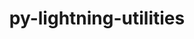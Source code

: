 ---
title: "py-lightning-utilities"
layout: cache
categories: [package, develop]
meta: {"compilers": ["apple-clang@=16.0.0", "gcc@=11.4.0", "gcc@=13.2.0"], "num_specs": 45, "num_specs_by_stack": {"e4s": 5, "ml-darwin-aarch64-mps": 10, "ml-linux-aarch64-cpu": 15, "ml-linux-aarch64-cuda": 15, "ml-linux-x86_64-cpu": 15, "ml-linux-x86_64-cuda": 15, "root": 45}, "oss": ["sequoia", "ubuntu22.04", "ubuntu24.04"], "platforms": ["darwin", "linux"], "stacks": ["e4s", "ml-darwin-aarch64-mps", "ml-linux-aarch64-cpu", "ml-linux-aarch64-cuda", "ml-linux-x86_64-cpu", "ml-linux-x86_64-cuda", "root"], "targets": ["aarch64", "x86_64_v3"], "versions": ["0.11.2"]}
spec_details: [{"compiler": "gcc@=13.2.0", "hash": "2bbusj7mdtik6iokm7ohyer2g3mabau4", "os": "ubuntu24.04", "platform": "linux", "size": "-", "stacks": ["ml-linux-x86_64-cpu", "ml-linux-x86_64-cuda", "root"], "target": "x86_64_v3", "variants": ["build_system=python_pip"], "versions": ["0.11.2"]}, {"compiler": "gcc@=11.4.0", "hash": "2tqa3km6gsrlkjvgmd5pj5gcaqgvqdq5", "os": "ubuntu22.04", "platform": "linux", "size": "-", "stacks": ["e4s", "root"], "target": "x86_64_v3", "variants": ["build_system=python_pip"], "versions": ["0.11.2"]}, {"compiler": "gcc@=13.2.0", "hash": "33fxw3neqn7ixzva32cpjcxlgpcta7kj", "os": "ubuntu24.04", "platform": "linux", "size": "-", "stacks": ["ml-linux-x86_64-cpu", "ml-linux-x86_64-cuda", "root"], "target": "x86_64_v3", "variants": ["build_system=python_pip"], "versions": ["0.11.2"]}, {"compiler": "gcc@=13.2.0", "hash": "4j4tlt7pf6tqpjcs6kijvhknagn7kjfa", "os": "ubuntu24.04", "platform": "linux", "size": "-", "stacks": ["ml-linux-x86_64-cpu", "ml-linux-x86_64-cuda", "root"], "target": "x86_64_v3", "variants": ["build_system=python_pip"], "versions": ["0.11.2"]}, {"compiler": "gcc@=13.2.0", "hash": "5clxdi45flaqtr2ulaw4qloedttngoc6", "os": "ubuntu24.04", "platform": "linux", "size": "-", "stacks": ["ml-linux-x86_64-cpu", "ml-linux-x86_64-cuda", "root"], "target": "x86_64_v3", "variants": ["build_system=python_pip"], "versions": ["0.11.2"]}, {"compiler": "apple-clang@=16.0.0", "hash": "5jitkf4v2mhjgayvv6ekp3vff42uqed3", "os": "sequoia", "platform": "darwin", "size": "-", "stacks": ["ml-darwin-aarch64-mps", "root"], "target": "aarch64", "variants": ["build_system=python_pip"], "versions": ["0.11.2"]}, {"compiler": "gcc@=13.2.0", "hash": "6fhq2dzcq6j4dniwldhpwoc4mjy2eugf", "os": "ubuntu24.04", "platform": "linux", "size": "-", "stacks": ["ml-linux-aarch64-cpu", "ml-linux-aarch64-cuda", "root"], "target": "aarch64", "variants": ["build_system=python_pip"], "versions": ["0.11.2"]}, {"compiler": "gcc@=13.2.0", "hash": "6pys5lkp7o2unofbzoztufhdjds4cirn", "os": "ubuntu24.04", "platform": "linux", "size": "-", "stacks": ["ml-linux-aarch64-cpu", "ml-linux-aarch64-cuda", "root"], "target": "aarch64", "variants": ["build_system=python_pip"], "versions": ["0.11.2"]}, {"compiler": "gcc@=13.2.0", "hash": "aktiipaoow7evgequ2jcgdo35pd2r3xk", "os": "ubuntu24.04", "platform": "linux", "size": "-", "stacks": ["ml-linux-x86_64-cpu", "ml-linux-x86_64-cuda", "root"], "target": "x86_64_v3", "variants": ["build_system=python_pip"], "versions": ["0.11.2"]}, {"compiler": "gcc@=13.2.0", "hash": "frt7sqgb32nknfeutabpvu6xu7wjlzif", "os": "ubuntu24.04", "platform": "linux", "size": "-", "stacks": ["ml-linux-aarch64-cpu", "ml-linux-aarch64-cuda", "root"], "target": "aarch64", "variants": ["build_system=python_pip"], "versions": ["0.11.2"]}, {"compiler": "gcc@=13.2.0", "hash": "g54hfmyskbrivuczwc4wpryufpamlsgw", "os": "ubuntu24.04", "platform": "linux", "size": "-", "stacks": ["ml-linux-aarch64-cpu", "ml-linux-aarch64-cuda", "root"], "target": "aarch64", "variants": ["build_system=python_pip"], "versions": ["0.11.2"]}, {"compiler": "gcc@=13.2.0", "hash": "hdvxg3hysy366ulixpau7ffkix5t5uto", "os": "ubuntu24.04", "platform": "linux", "size": "-", "stacks": ["ml-linux-aarch64-cpu", "ml-linux-aarch64-cuda", "root"], "target": "aarch64", "variants": ["build_system=python_pip"], "versions": ["0.11.2"]}, {"compiler": "gcc@=13.2.0", "hash": "hn7qjgxxeugojawitrue7kqf2ll7b54v", "os": "ubuntu24.04", "platform": "linux", "size": "-", "stacks": ["ml-linux-aarch64-cpu", "ml-linux-aarch64-cuda", "root"], "target": "aarch64", "variants": ["build_system=python_pip"], "versions": ["0.11.2"]}, {"compiler": "gcc@=13.2.0", "hash": "hvtd2oxypqqjrnpn35p3mxgnxyl22tsk", "os": "ubuntu24.04", "platform": "linux", "size": "-", "stacks": ["ml-linux-aarch64-cpu", "ml-linux-aarch64-cuda", "root"], "target": "aarch64", "variants": ["build_system=python_pip"], "versions": ["0.11.2"]}, {"compiler": "apple-clang@=16.0.0", "hash": "i6x4hjdngmlxjx4wudy7ow36ovliit5y", "os": "sequoia", "platform": "darwin", "size": "-", "stacks": ["ml-darwin-aarch64-mps", "root"], "target": "aarch64", "variants": ["build_system=python_pip"], "versions": ["0.11.2"]}, {"compiler": "gcc@=13.2.0", "hash": "k3x7rvoulsqb25q3hhg2rt5cnqoeurfw", "os": "ubuntu24.04", "platform": "linux", "size": "-", "stacks": ["ml-linux-aarch64-cpu", "ml-linux-aarch64-cuda", "root"], "target": "aarch64", "variants": ["build_system=python_pip"], "versions": ["0.11.2"]}, {"compiler": "gcc@=13.2.0", "hash": "ksr4unoiy653zm257zt3mnnygomdekid", "os": "ubuntu24.04", "platform": "linux", "size": "-", "stacks": ["ml-linux-x86_64-cpu", "ml-linux-x86_64-cuda", "root"], "target": "x86_64_v3", "variants": ["build_system=python_pip"], "versions": ["0.11.2"]}, {"compiler": "gcc@=13.2.0", "hash": "lawmswctcnz24stiqdgqp4a4vtj2ngoo", "os": "ubuntu24.04", "platform": "linux", "size": "-", "stacks": ["ml-linux-aarch64-cpu", "ml-linux-aarch64-cuda", "root"], "target": "aarch64", "variants": ["build_system=python_pip"], "versions": ["0.11.2"]}, {"compiler": "gcc@=13.2.0", "hash": "liq3abrragsrw3haaf2wtykiwzxlylce", "os": "ubuntu24.04", "platform": "linux", "size": "-", "stacks": ["ml-linux-aarch64-cpu", "ml-linux-aarch64-cuda", "root"], "target": "aarch64", "variants": ["build_system=python_pip"], "versions": ["0.11.2"]}, {"compiler": "apple-clang@=16.0.0", "hash": "lt6hmauwjuboajlfe2vjda5jkgsqnar2", "os": "sequoia", "platform": "darwin", "size": "-", "stacks": ["ml-darwin-aarch64-mps", "root"], "target": "aarch64", "variants": ["build_system=python_pip"], "versions": ["0.11.2"]}, {"compiler": "gcc@=13.2.0", "hash": "n3p77b5vnmf3qzrec6lw6idncxg3peqr", "os": "ubuntu24.04", "platform": "linux", "size": "-", "stacks": ["ml-linux-x86_64-cpu", "ml-linux-x86_64-cuda", "root"], "target": "x86_64_v3", "variants": ["build_system=python_pip"], "versions": ["0.11.2"]}, {"compiler": "gcc@=13.2.0", "hash": "nyd6jupt4g7jlrz46a562wzfoav2niob", "os": "ubuntu24.04", "platform": "linux", "size": "-", "stacks": ["ml-linux-aarch64-cpu", "ml-linux-aarch64-cuda", "root"], "target": "aarch64", "variants": ["build_system=python_pip"], "versions": ["0.11.2"]}, {"compiler": "gcc@=13.2.0", "hash": "ob3zuw4prebgoilrgyj6qshbhqlq7ndq", "os": "ubuntu24.04", "platform": "linux", "size": "-", "stacks": ["ml-linux-x86_64-cpu", "ml-linux-x86_64-cuda", "root"], "target": "x86_64_v3", "variants": ["build_system=python_pip"], "versions": ["0.11.2"]}, {"compiler": "gcc@=13.2.0", "hash": "p6c5u36poprdyblmc3gxbevpem4inccc", "os": "ubuntu24.04", "platform": "linux", "size": "-", "stacks": ["ml-linux-aarch64-cpu", "ml-linux-aarch64-cuda", "root"], "target": "aarch64", "variants": ["build_system=python_pip"], "versions": ["0.11.2"]}, {"compiler": "gcc@=13.2.0", "hash": "qsw4andtfgmeeaq6gvkvejxw76ynflg6", "os": "ubuntu24.04", "platform": "linux", "size": "-", "stacks": ["ml-linux-x86_64-cpu", "ml-linux-x86_64-cuda", "root"], "target": "x86_64_v3", "variants": ["build_system=python_pip"], "versions": ["0.11.2"]}, {"compiler": "gcc@=13.2.0", "hash": "rhgivc7eextuxqc7pnbimxhjjrsle2hh", "os": "ubuntu24.04", "platform": "linux", "size": "-", "stacks": ["ml-linux-x86_64-cpu", "ml-linux-x86_64-cuda", "root"], "target": "x86_64_v3", "variants": ["build_system=python_pip"], "versions": ["0.11.2"]}, {"compiler": "gcc@=11.4.0", "hash": "rvnwiljx4y6ms2zvp4s3dy36ussefs6r", "os": "ubuntu22.04", "platform": "linux", "size": "-", "stacks": ["e4s", "root"], "target": "x86_64_v3", "variants": ["build_system=python_pip"], "versions": ["0.11.2"]}, {"compiler": "gcc@=13.2.0", "hash": "sjfdarhl5zdtuj7sgyje4esvjfwcxsqp", "os": "ubuntu24.04", "platform": "linux", "size": "-", "stacks": ["ml-linux-x86_64-cpu", "ml-linux-x86_64-cuda", "root"], "target": "x86_64_v3", "variants": ["build_system=python_pip"], "versions": ["0.11.2"]}, {"compiler": "gcc@=13.2.0", "hash": "tprga2xqy2hq4ljx4pea5phdgai5mrxu", "os": "ubuntu24.04", "platform": "linux", "size": "-", "stacks": ["ml-linux-x86_64-cpu", "ml-linux-x86_64-cuda", "root"], "target": "x86_64_v3", "variants": ["build_system=python_pip"], "versions": ["0.11.2"]}, {"compiler": "gcc@=11.4.0", "hash": "unasgskayw7qo7at3ejnrlewg52in6x6", "os": "ubuntu22.04", "platform": "linux", "size": "-", "stacks": ["e4s", "root"], "target": "x86_64_v3", "variants": ["build_system=python_pip"], "versions": ["0.11.2"]}, {"compiler": "gcc@=13.2.0", "hash": "uq2n2bnrni3wmnjw42edtpauuz3bevrc", "os": "ubuntu24.04", "platform": "linux", "size": "-", "stacks": ["ml-linux-aarch64-cpu", "ml-linux-aarch64-cuda", "root"], "target": "aarch64", "variants": ["build_system=python_pip"], "versions": ["0.11.2"]}, {"compiler": "apple-clang@=16.0.0", "hash": "urfn7j437hzbgu4zvnv4doslptygkkoh", "os": "sequoia", "platform": "darwin", "size": "-", "stacks": ["ml-darwin-aarch64-mps", "root"], "target": "aarch64", "variants": ["build_system=python_pip"], "versions": ["0.11.2"]}, {"compiler": "gcc@=13.2.0", "hash": "w65e5prtevhplhgctp3vsklwamdt3u2f", "os": "ubuntu24.04", "platform": "linux", "size": "-", "stacks": ["ml-linux-x86_64-cpu", "ml-linux-x86_64-cuda", "root"], "target": "x86_64_v3", "variants": ["build_system=python_pip"], "versions": ["0.11.2"]}, {"compiler": "apple-clang@=16.0.0", "hash": "wqpaq5lgnhzntv5rxq322b2bihydlahp", "os": "sequoia", "platform": "darwin", "size": "-", "stacks": ["ml-darwin-aarch64-mps", "root"], "target": "aarch64", "variants": ["build_system=python_pip"], "versions": ["0.11.2"]}, {"compiler": "gcc@=13.2.0", "hash": "x752h6cxfvku5fbueegi4phe3t4py7mw", "os": "ubuntu24.04", "platform": "linux", "size": "-", "stacks": ["ml-linux-aarch64-cpu", "ml-linux-aarch64-cuda", "root"], "target": "aarch64", "variants": ["build_system=python_pip"], "versions": ["0.11.2"]}, {"compiler": "gcc@=13.2.0", "hash": "xqdjldbe63dxxoxsqxm3vbvqbom7qme3", "os": "ubuntu24.04", "platform": "linux", "size": "-", "stacks": ["ml-linux-x86_64-cpu", "ml-linux-x86_64-cuda", "root"], "target": "x86_64_v3", "variants": ["build_system=python_pip"], "versions": ["0.11.2"]}, {"compiler": "apple-clang@=16.0.0", "hash": "xx6xq3zbjp6xi5xntafcwpq24q6csdqh", "os": "sequoia", "platform": "darwin", "size": "-", "stacks": ["ml-darwin-aarch64-mps", "root"], "target": "aarch64", "variants": ["build_system=python_pip"], "versions": ["0.11.2"]}, {"compiler": "gcc@=11.4.0", "hash": "ya76epnfktfzpuissj4j42ujwanrcegc", "os": "ubuntu22.04", "platform": "linux", "size": "-", "stacks": ["e4s", "root"], "target": "x86_64_v3", "variants": ["build_system=python_pip"], "versions": ["0.11.2"]}, {"compiler": "gcc@=11.4.0", "hash": "ydc5ylmcfeekuwdab7ahseem7mynxwpk", "os": "ubuntu22.04", "platform": "linux", "size": "-", "stacks": ["e4s", "root"], "target": "x86_64_v3", "variants": ["build_system=python_pip"], "versions": ["0.11.2"]}, {"compiler": "apple-clang@=16.0.0", "hash": "z26wn2blgx2cmq2jwrlkdlc3sg2ouz4x", "os": "sequoia", "platform": "darwin", "size": "-", "stacks": ["ml-darwin-aarch64-mps", "root"], "target": "aarch64", "variants": ["build_system=python_pip"], "versions": ["0.11.2"]}, {"compiler": "apple-clang@=16.0.0", "hash": "zaaso32v3236zkczvfkok5ur4kkyfnlg", "os": "sequoia", "platform": "darwin", "size": "-", "stacks": ["ml-darwin-aarch64-mps", "root"], "target": "aarch64", "variants": ["build_system=python_pip"], "versions": ["0.11.2"]}, {"compiler": "apple-clang@=16.0.0", "hash": "zbezalbavlls73jhde2ei2v7nglvtrox", "os": "sequoia", "platform": "darwin", "size": "-", "stacks": ["ml-darwin-aarch64-mps", "root"], "target": "aarch64", "variants": ["build_system=python_pip"], "versions": ["0.11.2"]}, {"compiler": "gcc@=13.2.0", "hash": "zjhgdq3xr7hxz4sfqpuqafm3wp66ofhz", "os": "ubuntu24.04", "platform": "linux", "size": "-", "stacks": ["ml-linux-aarch64-cpu", "ml-linux-aarch64-cuda", "root"], "target": "aarch64", "variants": ["build_system=python_pip"], "versions": ["0.11.2"]}, {"compiler": "gcc@=13.2.0", "hash": "zpmqg4qfpyhct2h5cjgihwuobsqusxw7", "os": "ubuntu24.04", "platform": "linux", "size": "-", "stacks": ["ml-linux-x86_64-cpu", "ml-linux-x86_64-cuda", "root"], "target": "x86_64_v3", "variants": ["build_system=python_pip"], "versions": ["0.11.2"]}, {"compiler": "apple-clang@=16.0.0", "hash": "zy3nfafymrixvtgkc4n5nhoe3vmxag6l", "os": "sequoia", "platform": "darwin", "size": "-", "stacks": ["ml-darwin-aarch64-mps", "root"], "target": "aarch64", "variants": ["build_system=python_pip"], "versions": ["0.11.2"]}]
---